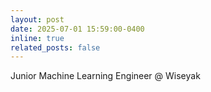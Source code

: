 ```yaml
---
layout: post
date: 2025-07-01 15:59:00-0400
inline: true
related_posts: false
---
```


Junior Machine Learning Engineer @ Wiseyak
